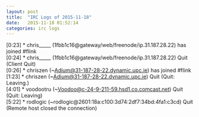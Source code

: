 ```yaml
---
layout: post
title:  "IRC Logs of 2015-11-18"
date:   2015-11-18 01:52:14
categories: irc logs
---
```

<span class="irc-date">[0:23]</span> <span class="irc-green">* chris_____ (1fbb1c16@gateway/web/freenode/ip.31.187.28.22) has joined #flink</span><br />
<span class="irc-date">[0:24]</span> <span class="irc-navy">* chris_____ (1fbb1c16@gateway/web/freenode/ip.31.187.28.22) Quit (Client Quit)</span><br />
<span class="irc-date">[0:26]</span> <span class="irc-green">* chriszen (~Adium@31-187-28-22.dynamic.upc.ie) has joined #flink</span><br />
<span class="irc-date">[1:23]</span> <span class="irc-navy">* chriszen (~Adium@31-187-28-22.dynamic.upc.ie) Quit (Quit: Leaving.)</span><br />
<span class="irc-date">[4:01]</span> <span class="irc-navy">* voodootru (~Voodoo@c-24-9-211-59.hsd1.co.comcast.net) Quit (Quit: Leaving)</span><br />
<span class="irc-date">[5:22]</span> <span class="irc-navy">* rodlogic (~rodlogic@2601:18a:c100:3d74:2df7:34bd:4fa1:c3cd) Quit (Remote host closed the connection)</span><br />
